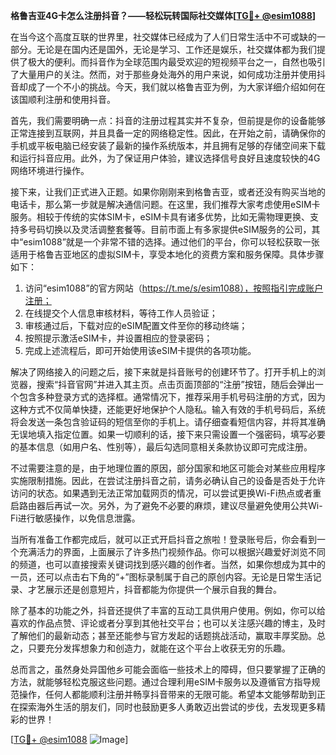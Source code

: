 **格鲁吉亚4G卡怎么注册抖音？——轻松玩转国际社交媒体[[TG💪+ @esim1088](https://t.me/s/esim1088)]**

在当今这个高度互联的世界里，社交媒体已经成为了人们日常生活中不可或缺的一部分。无论是在国内还是国外，无论是学习、工作还是娱乐，社交媒体都为我们提供了极大的便利。而抖音作为全球范围内最受欢迎的短视频平台之一，自然也吸引了大量用户的关注。然而，对于那些身处海外的用户来说，如何成功注册并使用抖音却成了一个不小的挑战。今天，我们就以格鲁吉亚为例，为大家详细介绍如何在该国顺利注册和使用抖音。

首先，我们需要明确一点：抖音的注册过程其实并不复杂，但前提是你的设备能够正常连接到互联网，并且具备一定的网络稳定性。因此，在开始之前，请确保你的手机或平板电脑已经安装了最新的操作系统版本，并且拥有足够的存储空间来下载和运行抖音应用。此外，为了保证用户体验，建议选择信号良好且速度较快的4G网络环境进行操作。

接下来，让我们正式进入正题。如果你刚刚来到格鲁吉亚，或者还没有购买当地的电话卡，那么第一步就是解决通信问题。在这里，我们推荐大家考虑使用eSIM卡服务。相较于传统的实体SIM卡，eSIM卡具有诸多优势，比如无需物理更换、支持多号码切换以及灵活调整套餐等。目前市面上有多家提供eSIM服务的公司，其中“esim1088”就是一个非常不错的选择。通过他们的平台，你可以轻松获取一张适用于格鲁吉亚地区的虚拟SIM卡，享受本地化的资费方案和服务保障。具体步骤如下：

1. 访问“esim1088”的官方网站（https://t.me/s/esim1088），按照指引完成账户注册；
2. 在线提交个人信息审核材料，等待工作人员验证；
3. 审核通过后，下载对应的eSIM配置文件至你的移动终端；
4. 按照提示激活eSIM卡，并设置相应的登录密码；
5. 完成上述流程后，即可开始使用该eSIM卡提供的各项功能。

解决了网络接入的问题之后，接下来就是抖音账号的创建环节了。打开手机上的浏览器，搜索“抖音官网”并进入其主页。点击页面顶部的“注册”按钮，随后会弹出一个包含多种登录方式的选择框。通常情况下，推荐采用手机号码注册的方式，因为这种方式不仅简单快捷，还能更好地保护个人隐私。输入有效的手机号码后，系统将会发送一条包含验证码的短信至你的手机上。请仔细查看短信内容，并将其准确无误地填入指定位置。如果一切顺利的话，接下来只需设置一个强密码，填写必要的基本信息（如用户名、性别等），最后勾选同意相关条款协议即可完成注册。

不过需要注意的是，由于地理位置的原因，部分国家和地区可能会对某些应用程序实施限制措施。因此，在尝试注册抖音之前，请务必确认自己的设备是否处于允许访问的状态。如果遇到无法正常加载网页的情况，可以尝试更换Wi-Fi热点或者重启路由器后再试一次。另外，为了避免不必要的麻烦，建议尽量避免使用公共Wi-Fi进行敏感操作，以免信息泄露。

当所有准备工作都完成后，就可以正式开启抖音之旅啦！登录账号后，你会看到一个充满活力的界面，上面展示了许多热门视频作品。你可以根据兴趣爱好浏览不同的频道，也可以直接搜索关键词找到感兴趣的创作者。当然，如果你想成为其中的一员，还可以点击右下角的“+”图标录制属于自己的原创内容。无论是日常生活记录、才艺展示还是创意短片，抖音都能为你提供一个展示自我的舞台。

除了基本的功能之外，抖音还提供了丰富的互动工具供用户使用。例如，你可以给喜欢的作品点赞、评论或者分享到其他社交平台；也可以关注感兴趣的博主，及时了解他们的最新动态；甚至还能参与官方发起的话题挑战活动，赢取丰厚奖励。总之，只要充分发挥想象力和创造力，就能在这个平台上收获无穷的乐趣。

总而言之，虽然身处异国他乡可能会面临一些技术上的障碍，但只要掌握了正确的方法，就能够轻松克服这些问题。通过合理利用eSIM卡服务以及遵循官方指导规范操作，任何人都能顺利注册并畅享抖音带来的无限可能。希望本文能够帮助到正在探索海外生活的朋友们，同时也鼓励更多人勇敢迈出尝试的步伐，去发现更多精彩的世界！

[[TG💪+ @esim1088](https://t.me/s/esim1088) ![Image](https://i.postimg.cc/4NQfJmqS/Snipaste-2025-05-13-00-14-12.png)]